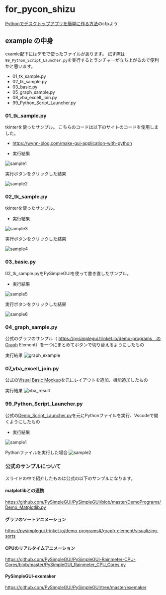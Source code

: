 # for_pycon_shizu
[Pythonでデスクトップアプリを簡単に作る方法](https://shizuoka.pycon.jp/session/dario_okazaki/)のcfpよう

## example の中身
examle配下にはデモで使ったファイルがあります。
試す際は`99_Python_Script_Launcher.py`を実行するとランチャーが立ち上がるので便利かと思います。
 
- 01_tk_sample.py
- 02_tk_sample.py
- 03_basic.py
- 05_graph_sample.py
- 08_vba_excell_join.py
- 99_Python_Script_Launcher.py

### 01_tk_sample.py
tkinterを使ったサンプル。
こちらのコードは以下のサイトのコードを使用しました。
- https://wynn-blog.com/make-gui-application-with-python 

- 実行結果

![sample1](https://github.com/okajun35/for_pycon_shizu/blob/for_screenshot/example/sample_png/01_basic/1.png)

実行ボタンをクリックした結果

![sample2](https://github.com/okajun35/for_pycon_shizu/blob/for_screenshot/example/sample_png/01_basic/2.png)


### 02_tk_sample.py
tkinterを使ったサンプル。

- 実行結果

![sample3](https://github.com/okajun35/for_pycon_shizu/blob/for_screenshot/example/sample_png/01_basic/3.png)

実行ボタンをクリックした結果

![sample4](https://github.com/okajun35/for_pycon_shizu/blob/for_screenshot/example/sample_png/01_basic/4.png)


### 03_basic.py
02_tk_sample.pyをPySimpleGUIを使って書き直したサンプル。

- 実行結果

![sample5](https://github.com/okajun35/for_pycon_shizu/blob/for_screenshot/example/sample_png/01_basic/5.png)

実行ボタンをクリックした結果

![sample6](https://github.com/okajun35/for_pycon_shizu/blob/for_screenshot/example/sample_png/01_basic/6.png)

### 04_graph_sample.py
公式のグラフのサンプル（ https://pysimplegui.trinket.io/demo-programs　のGraph Element）を一つにまとめてボタンで切り替えるようにしたもの

実行結果
![graph_example](https://github.com/okajun35/for_pycon_shizu/blob/for_screenshot/example/sample_png/02_graph/graph_example.jpg)

### 07_vba_excell_join.py
公式の[Visual Basic Mockup](https://pysimplegui.trinket.io/demo-programs#/examples-for-reddit-posts/visual-basic-mockup)を元にレイアウトを追加、機能追加したもの

実行結果
![vba_result](https://github.com/okajun35/for_pycon_shizu/blob/for_screenshot/example/sample_png/03_vba/VBA_result.jpg)

### 99_Python_Script_Launcher.py
公式の[Demo_Script_Launcher.py](https://github.com/PySimpleGUI/PySimpleGUI/blob/master/DemoPrograms/Demo_Script_Launcher.py)を元にPythonファイルを実行、Vscodeで開くようにしたもの

- 実行結果

![sample1](https://github.com/okajun35/for_pycon_shizu/blob/for_screenshot/example/sample_png/99_launcher/2.png)

Pythonファイルを実行した場合
![sample2](https://github.com/okajun35/for_pycon_shizu/blob/for_screenshot/example/sample_png/99_launcher/2.png)


### 公式のサンプルについて
スライドの中で紹介したものは公式の以下のサンプルになります。

#### matplotlibとの連携
https://github.com/PySimpleGUI/PySimpleGUI/blob/master/DemoPrograms/Demo_Matplotlib.py

#### グラフのソートアニメーション
https://pysimplegui.trinket.io/demo-programs#/graph-element/visualizing-sorts 

#### CPUのリアルタイムアニメーション
https://github.com/PySimpleGUI/PySimpleGUI-Rainmeter-CPU-Cores/blob/master/PySimpleGUI_Rainmeter_CPU_Cores.py

#### PySimpleGUI-exemaker
https://github.com/PySimpleGUI/PySimpleGUI/tree/master/exemaker


